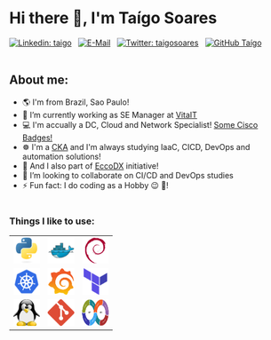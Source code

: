 # Hi there 👋, I'm Taígo Soares <br>


[![Linkedin: taigo](https://img.shields.io/badge/-taigo-blue?style=flat-square&logo=Linkedin&logoColor=white&link=https://www.linkedin.com/in/taigo/)](https://www.linkedin.com/in/taigo/) &nbsp;
[![E-Mail](https://img.shields.io/badge/email-reveal-2a8?style=flat-square&logo=gmail&logoColor=white)](https://mailhide.io/e/NwOn9p6n) &nbsp;
[![Twitter: taigosoares](https://img.shields.io/twitter/follow/taigosoares?style=social)](https://twitter.com/taigosoares) &nbsp;
[![GitHub Taígo](https://img.shields.io/github/followers/taigorene?label=follow&style=social)](https://github.com/taigorene) &nbsp;
<br><br>

## About me:

- :earth_americas: I'm from Brazil, Sao Paulo!
- 🔭 I’m currently working as SE Manager at [VitaIT](http://www.vitait.com)
- :computer: I'm accually a DC, Cloud and Network Specialist! [Some Cisco Badges!](https://www.credly.com/users/taigo-soares/badges)
- :wheel_of_dharma: I'm a [CKA](https://www.credly.com/badges/a3f67ac3-5506-454d-bb63-56a6c47b4856/public_url) and I'm always studying IaaC, CICD, DevOps and automation solutions!
- 🌱 And I also part of [EccoDX](https://eccodx.com) initiative!
- 👯 I’m looking to collaborate on CI/CD and DevOps studies
- ⚡ Fun fact: I do coding as a Hobby :wink: :beer:!
<br><br>

### Things I like to use:

|                                                                                |                                                                             |                                                                                 |
| :----------------------------------------------------------------------------: | :-------------------------------------------------------------------------: | :-----------------------------------------------------------------------------: |
|  <img src="./img/python-original.svg" width="48" height="48" alt="Python" />   | <img src="./img/docker-original.svg" width="48" height="48" alt="Docker" /> |   <img src="./img/debian-original.svg" width="48" height="48" alt="Debian" />   |
| <img src="./img/kubernetes-icon-color.svg" width="48" height="48" alt="K8s" /> |  <img src="./img/grafana_icon.svg" width="48" height="48" alt="Grafana" />  | <img src="./img/terraformio-icon.svg" width="48" height="48" alt="Terraform" /> |
|      <img src="./img/linux-tux.svg" width="48" height="48" alt="Linux" />      |    <img src="./img/git-original.svg" width="48" height="48" alt="Git" />    |  <img src="./img/Devops-toolchain.svg" width="48" height="48" alt="DevOps" />   |

<br><br>

<!--
**taigorene/taigorene** is a ✨ _special_ ✨ repository because its `README.md` (this file) appears on your GitHub profile.

Here are some ideas to get you started:

- 🔭 I’m currently working on ...
- 🌱 I’m currently learning ...
- 👯 I’m looking to collaborate on ...
- 🤔 I’m looking for help with ...
- 💬 Ask me about ...
- 📫 How to reach me: ...
- 😄 Pronouns: ...
- ⚡ Fun fact: ...
-->
